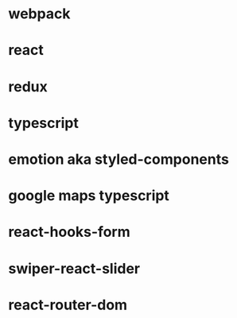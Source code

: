 # webpack
# react
# redux
# typescript
# emotion aka styled-components
# google maps typescript
# react-hooks-form
# swiper-react-slider
# react-router-dom 

